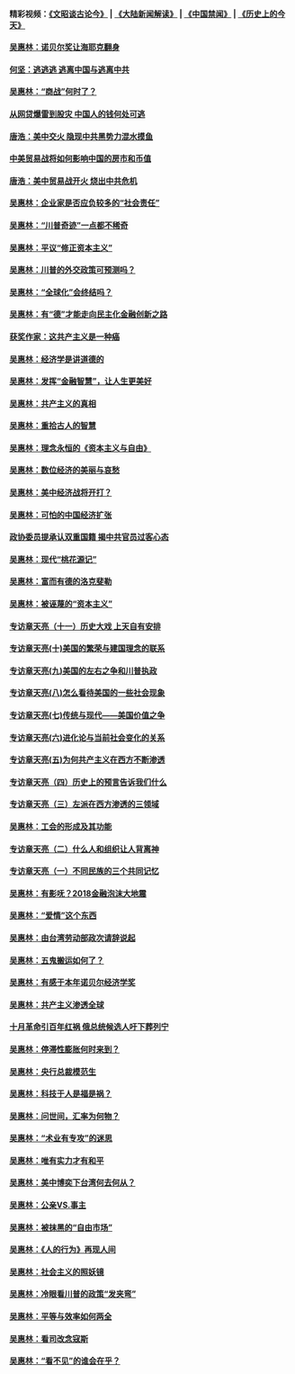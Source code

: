 #### 精彩视频：[《文昭谈古论今》](https://github.com/gfw-breaker/wenzhao/blob/master/README.md?t=12141831) | [《大陆新闻解读》](https://github.com/gfw-breaker/ntdtv-comedy/blob/master/README.md?t=12141831) | [《中国禁闻》](https://github.com/gfw-breaker/ntdtv-news/blob/master/README.md?t=12141831) | [《历史上的今天》](https://github.com/gfw-breaker/today-in-history/blob/master/README.md?t=12141831) 

#### [吴惠林：诺贝尔奖让海耶克翻身](../pages/nsc423/n10890049.md?t=12141831) 

#### [何坚：逃逃逃 逃离中国与逃离中共](../pages/nsc423/n10592891.md?t=12141831) 

#### [吴惠林：“商战”何时了？](../pages/nsc423/n10573558.md?t=12141831) 

#### [从网贷爆雷到股灾 中国人的钱何处可逃](../pages/nsc423/n10572800.md?t=12141831) 

#### [唐浩：美中交火 隐现中共黑势力混水摸鱼](../pages/nsc423/n10544040.md?t=12141831) 

#### [中美贸易战将如何影响中国的房市和币值](../pages/nsc423/n10543697.md?t=12141831) 

#### [唐浩：美中贸易战开火 烧出中共危机](../pages/nsc423/n10540126.md?t=12141831) 

#### [吴惠林：企业家是否应负较多的“社会责任”](../pages/nsc423/n10535022.md?t=12141831) 

#### [吴惠林：“川普奇迹”一点都不稀奇](../pages/nsc423/n10512808.md?t=12141831) 

#### [吴惠林：平议“修正资本主义”](../pages/nsc423/n10495724.md?t=12141831) 

#### [吴惠林：川普的外交政策可预测吗？](../pages/nsc423/n10462387.md?t=12141831) 

#### [吴惠林：“全球化”会终结吗？](../pages/nsc423/n10452838.md?t=12141831) 

#### [吴惠林：有“德”才能走向民主化金融创新之路](../pages/nsc423/n10432292.md?t=12141831) 

#### [获奖作家：这共产主义是一种癌](../pages/nsc423/n10431541.md?t=12141831) 

#### [吴惠林：经济学是讲道德的](../pages/nsc423/n10398014.md?t=12141831) 

#### [吴惠林：发挥“金融智慧”，让人生更美好](../pages/nsc423/n10375019.md?t=12141831) 

#### [吴惠林：共产主义的真相](../pages/nsc423/n10351394.md?t=12141831) 

#### [吴惠林：重拾古人的智慧](../pages/nsc423/n10337691.md?t=12141831) 

#### [吴惠林：理念永恒的《资本主义与自由》](../pages/nsc423/n10316274.md?t=12141831) 

#### [吴惠林：数位经济的美丽与哀愁](../pages/nsc423/n10292946.md?t=12141831) 

#### [吴惠林：美中经济战将开打？](../pages/nsc423/n10258825.md?t=12141831) 

#### [吴惠林：可怕的中国经济扩张](../pages/nsc423/n10219147.md?t=12141831) 

#### [政协委员提承认双重国籍 揭中共官员过客心态](../pages/nsc423/n10208809.md?t=12141831) 

#### [吴惠林：现代“桃花源记”](../pages/nsc423/n10185234.md?t=12141831) 

#### [吴惠林：富而有德的洛克斐勒](../pages/nsc423/n10142264.md?t=12141831) 

#### [吴惠林：被诬蔑的“资本主义”](../pages/nsc423/n10124816.md?t=12141831) 

#### [专访章天亮（十一）历史大戏 上天自有安排](../pages/nsc423/n10094905.md?t=12141831) 

#### [专访章天亮(十)美国的繁荣与建国理念的联系](../pages/nsc423/n10094899.md?t=12141831) 

#### [专访章天亮(九)美国的左右之争和川普执政](../pages/nsc423/n10094889.md?t=12141831) 

#### [专访章天亮(八)怎么看待美国的一些社会现象](../pages/nsc423/n10094857.md?t=12141831) 

#### [专访章天亮(七)传统与现代——美国价值之争](../pages/nsc423/n10093140.md?t=12141831) 

#### [专访章天亮(六)进化论与当前社会变化的关系](../pages/nsc423/n10092036.md?t=12141831) 

#### [专访章天亮(五)为何共产主义在西方不断渗透](../pages/nsc423/n10083620.md?t=12141831) 

#### [专访章天亮（四）历史上的预言告诉我们什么](../pages/nsc423/n10083606.md?t=12141831) 

#### [专访章天亮（三）左派在西方渗透的三领域](../pages/nsc423/n10081115.md?t=12141831) 

#### [吴惠林：工会的形成及其功能](../pages/nsc423/n10080633.md?t=12141831) 

#### [专访章天亮（二）什么人和组织让人背离神](../pages/nsc423/n10076637.md?t=12141831) 

#### [专访章天亮（一）不同民族的三个共同记忆](../pages/nsc423/n10074188.md?t=12141831) 

#### [吴惠林：有影呒？2018金融泡沫大地震](../pages/nsc423/n10040534.md?t=12141831) 

#### [吴惠林：“爱情”这个东西](../pages/nsc423/n10019423.md?t=12141831) 

#### [吴惠林：由台湾劳动部政次请辞说起](../pages/nsc423/n9979679.md?t=12141831) 

#### [吴惠林：五鬼搬运如何了？](../pages/nsc423/n9925338.md?t=12141831) 

#### [吴惠林：有感于本年诺贝尔经济学奖](../pages/nsc423/n9871883.md?t=12141831) 

#### [吴惠林：共产主义渗透全球](../pages/nsc423/n9812748.md?t=12141831) 

#### [十月革命引百年红祸 俄总统候选人吁下葬列宁](../pages/nsc423/n9810182.md?t=12141831) 

#### [吴惠林：停滞性膨胀何时来到？](../pages/nsc423/n9764136.md?t=12141831) 

#### [吴惠林：央行总裁模范生](../pages/nsc423/n9728134.md?t=12141831) 

#### [吴惠林：科技于人是福是祸？](../pages/nsc423/n9672982.md?t=12141831) 

#### [吴惠林：问世间，汇率为何物？](../pages/nsc423/n9621788.md?t=12141831) 

#### [吴惠林：“术业有专攻”的迷思](../pages/nsc423/n9580363.md?t=12141831) 

#### [吴惠林：唯有实力才有和平](../pages/nsc423/n9529599.md?t=12141831) 

#### [吴惠林：美中博奕下台湾何去何从？](../pages/nsc423/n9483598.md?t=12141831) 

#### [吴惠林：公亲VS.事主](../pages/nsc423/n9425637.md?t=12141831) 

#### [吴惠林：被抹黑的“自由市场”](../pages/nsc423/n9351545.md?t=12141831) 

#### [吴惠林：《人的行为》再现人间](../pages/nsc423/n9296339.md?t=12141831) 

#### [吴惠林：社会主义的照妖镜](../pages/nsc423/n9243460.md?t=12141831) 

#### [吴惠林：冷眼看川普的政策“发夹弯”](../pages/nsc423/n9120684.md?t=12141831) 

#### [吴惠林：平等与效率如何两全](../pages/nsc423/n9075430.md?t=12141831) 

#### [吴惠林：看司改念寇斯](../pages/nsc423/n9024915.md?t=12141831) 

#### [吴惠林：“看不见”的谁会在乎？](../pages/nsc423/n8977488.md?t=12141831) 

